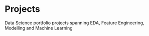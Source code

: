 # Projects
Data Science portfolio projects spanning EDA, Feature Engineering, Modelling and Machine Learning
